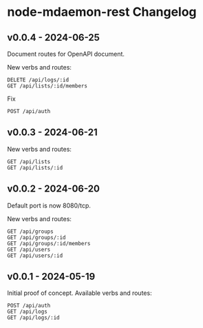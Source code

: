 # node-mdaemon-rest Changelog

## v0.0.4 - 2024-06-25

Document routes for OpenAPI document.

New verbs and routes:

    DELETE /api/logs/:id
    GET /api/lists/:id/members

Fix

    POST /api/auth

## v0.0.3 - 2024-06-21

New verbs and routes:

    GET /api/lists
    GET /api/lists/:id

## v0.0.2 - 2024-06-20

Default port is now 8080/tcp.

New verbs and routes:

    GET /api/groups
    GET /api/groups/:id
    GET /api/groups/:id/members
    GET /api/users
    GET /api/users/:id

## v0.0.1 - 2024-05-19

Initial proof of concept. Available verbs and routes:

    POST /api/auth
    GET /api/logs
    GET /api/logs/:id
